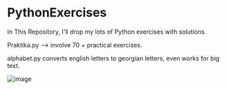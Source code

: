 # PythonExercises
In This Repository, I'll drop my lots of Python exercises with solutions.

Praktika.py --> involve 70 + practical exercises.

alphabet.py converts english letters to georgian letters, even works for big text. 


![image](https://user-images.githubusercontent.com/96307105/166686967-85dad311-90b5-4b65-9aae-f9c5f27eb84f.png)

